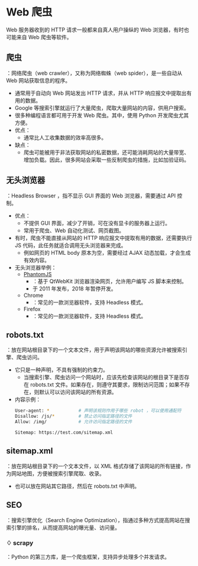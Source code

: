 # Web 爬虫

Web 服务器收到的 HTTP 请求一般都来自真人用户操纵的 Web 浏览器，有时也可能来自 Web 爬虫等软件。

## 爬虫

：网络爬虫（web crawler），又称为网络蜘蛛（web spider），是一些自动从 Web 网站获取信息的程序。
- 通常用于自动向 Web 网站发出 HTTP 请求，并从 HTTP 响应报文中提取出有用的数据。
- Google 等搜索引擎就运行了大量爬虫，爬取大量网站的内容，供用户搜索。
- 很多种编程语言都可用于开发 Web 爬虫。其中，使用 Python 开发爬虫尤其方便。
- 优点：
  - 通常比人工收集数据的效率高很多。
- 缺点：
  - 爬虫可能被用于非法获取网站的私密数据，还可能消耗网站的大量带宽、增加负载。因此，很多网站会采取一些反制爬虫的措施，比如加验证码。

## 无头浏览器

：Headless Browser ，指不显示 GUI 界面的 Web 浏览器，需要通过 API 控制。
- 优点：
  - 不提供 GUI 界面，减少了开销，可在没有显卡的服务器上运行。
  - 常用于爬虫、Web 自动化测试、网页截图。
- 有时，爬虫不能直接从网站的 HTTP 响应报文中提取有用的数据，还需要执行 JS 代码，此任务就适合调用无头浏览器来完成。
  - 例如网页的 HTML body 原本为空，需要经过 AJAX 动态加载，才会生成有效内容。
- 无头浏览器举例：
  - [PhantomJS](https://github.com/ariya/phantomjs)
    - ：基于 QtWebKit 浏览器渲染网页，允许用户编写 JS 脚本来控制。
    - 于 2011 年发布，2018 年暂停开发。
  - Chrome
    - ：常见的一款浏览器软件，支持 Headless 模式。
  - Firefox
    - ：常见的一款浏览器软件，支持 Headless 模式。

## robots.txt

：放在网站根目录下的一个文本文件，用于声明该网站的哪些资源允许被搜索引擎、爬虫访问。
- 它只是一种声明，不具有强制的约束力。
  - 当搜索引擎、爬虫访问一个网站时，应该先检查该网站的根目录下是否存在 robots.txt 文件。如果存在，则遵守其要求，限制访问范围；如果不存在，则默认可以访问该网站的所有资源。
- 内容示例：
  ```sh
  User-agent: *           # 声明该规则作用于哪些 robot ，可以使用通配符
  Disallow: /js/*         # 禁止访问指定路径的文件
  Allow: /img/            # 允许访问指定路径的文件

  Sitemap: https://test.com/sitemap.xml
  ```

## sitemap.xml

：放在网站根目录下的一个文本文件，以 XML 格式存储了该网站的所有链接，作为网站地图，方便被搜索引擎爬取、收录。
- 也可以放在网站其它路径，然后在 robots.txt 中声明。

## SEO

：搜索引擎优化（Search Engine Optimization），指通过多种方式提高网站在搜索引擎的排名，从而提高网站的曝光量、访问量。

### ♢ scrapy

：Python 的第三方库，是一个爬虫框架，支持异步处理多个并发请求。
